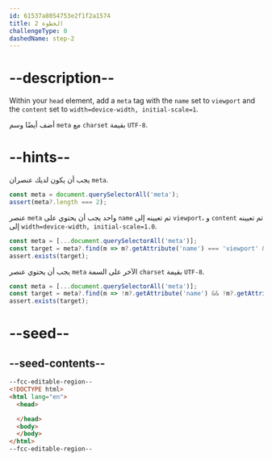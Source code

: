 ```yaml
---
id: 61537a8054753e2f1f2a1574
title: الخطوة 2
challengeType: 0
dashedName: step-2
---
```


# --description--

Within your `head` element, add a `meta` tag with the `name` set to `viewport` and the `content` set to `width=device-width, initial-scale=1`.

أضف أيضًا وسم `meta` مع `charset` بقيمة `UTF-8`.

# --hints--

يجب أن يكون لديك عنصران `meta`.

```js
const meta = document.querySelectorAll('meta');
assert(meta?.length === 2);
```

عنصر `meta` واحد يجب أن يحتوي على `name` تم تعيينه إلى `viewport`، و `content` تم تعيينه إلى `width=device-width, initial-scale=1.0`.

```js
const meta = [...document.querySelectorAll('meta')];
const target = meta?.find(m => m?.getAttribute('name') === 'viewport' && m?.getAttribute('content').match(/width=device-width,\s?initial-scale=1(.0)?/) && !m?.getAttribute('charset'));
assert.exists(target);
```

يجب أن يحتوي عنصر `meta` الآخر على السمة `charset` بقيمة `UTF-8`.

```js
const meta = [...document.querySelectorAll('meta')];
const target = meta?.find(m => !m?.getAttribute('name') && !m?.getAttribute('content') && m?.getAttribute('charset')?.toLowerCase() === 'utf-8');
assert.exists(target);
```

# --seed--

## --seed-contents--

```html
--fcc-editable-region--
<!DOCTYPE html>
<html lang="en">
  <head>

  </head>
  <body>
  </body>
</html>
--fcc-editable-region--
```

```css

```

